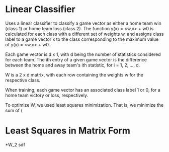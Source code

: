 # Linear Classifier

Uses a linear classifier to classify a game vector as either a home team win (class 1) or home team loss (class 2). The function 
y(x) = <w,x> + w0 is calculated for each class with a different set of weights w, and assigns class label to a game vector x to the class corresponding to the maximum value of y(x) = <w,x> + w0.  

Each game vector is d x 1, with d being the number of statistics considered for each team. The ith entry of a given game vector is the difference between the home and away team's ith statistic, for i = 1, 2, ..., d. 

W is a 2 x d matrix, with each row containing the weights w for the respective class. 

When training, each game vector has an associated class label 1 or 0, for a home team victory or loss, respectively.

To optimize W, we used least squares minimization. That is, we minimize the sum of (

# Least Squares in Matrix Form

*W_2
sdf


